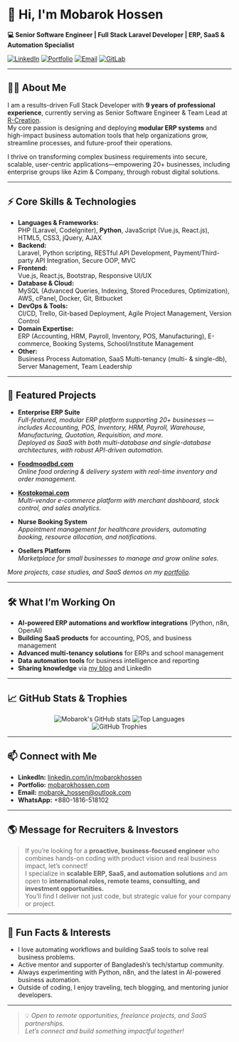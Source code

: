 # 👋 Hi, I'm Mobarok Hossen

**💻 Senior Software Engineer | Full Stack Laravel Developer | ERP, SaaS & Automation Specialist**

[![LinkedIn](https://img.shields.io/badge/LinkedIn-blue?logo=linkedin&style=for-the-badge)](https://linkedin.com/in/mobarokhossen)
[![Portfolio](https://img.shields.io/badge/Portfolio-mobarokhossen.com-orange?style=for-the-badge)](https://mobarokhossen.com)
[![Email](https://img.shields.io/badge/Email-mobarok_hossen@outlook.com-green?style=for-the-badge)](mailto:mobarok_hossen@outlook.com)
[![GitLab](https://img.shields.io/badge/GitLab-mobarokhossen-%23fc6d26?logo=gitlab&logoColor=white&style=for-the-badge)](https://gitlab.com/mobarokhossen)

---

## 👨‍💻 About Me

I am a results-driven Full Stack Developer with **9 years of professional experience**, currently serving as Senior Software Engineer & Team Lead at [R-Creation](https://rcreation-bd.com).  
My core passion is designing and deploying **modular ERP systems** and high-impact business automation tools that help organizations grow, streamline processes, and future-proof their operations.

I thrive on transforming complex business requirements into secure, scalable, user-centric applications—empowering 20+ businesses, including enterprise groups like Azim & Company, through robust digital solutions.

---

## ⚡ Core Skills & Technologies

- **Languages & Frameworks:**  
  PHP (Laravel, CodeIgniter), **Python**, JavaScript (Vue.js, React.js), HTML5, CSS3, jQuery, AJAX
- **Backend:**  
  Laravel, Python scripting, RESTful API Development, Payment/Third-party API Integration, Secure OOP, MVC
- **Frontend:**  
  Vue.js, React.js, Bootstrap, Responsive UI/UX
- **Database & Cloud:**  
  MySQL (Advanced Queries, Indexing, Stored Procedures, Optimization), AWS, cPanel, Docker, Git, Bitbucket
- **DevOps & Tools:**  
  CI/CD, Trello, Git-based Deployment, Agile Project Management, Version Control
- **Domain Expertise:**  
  ERP (Accounting, HRM, Payroll, Inventory, POS, Manufacturing), E-commerce, Booking Systems, School/Institute Management
- **Other:**  
  Business Process Automation, SaaS Multi-tenancy (multi- & single-db), Server Management, Team Leadership

---

## 🚀 Featured Projects

- **Enterprise ERP Suite**  
  *Full-featured, modular ERP platform supporting 20+ businesses — includes Accounting, POS, Inventory, HRM, Payroll, Warehouse, Manufacturing, Quotation, Requisition, and more.  
  Deployed as SaaS with both multi-database and single-database architectures, with robust API-driven automation.*

- [**Foodmoodbd.com**](https://foodmoodbd.com)  
  *Online food ordering & delivery system with real-time inventory and order management.*

- [**Kostokomai.com**](https://kostokomai.com)  
  *Multi-vendor e-commerce platform with merchant dashboard, stock control, and sales analytics.*

- **Nurse Booking System**  
  *Appointment management for healthcare providers, automating booking, resource allocation, and notifications.*

- **Osellers Platform**  
  *Marketplace for small businesses to manage and grow online sales.*

*More projects, case studies, and SaaS demos on my [portfolio](https://mobarokhossen.com/projects).*

---

## 🛠️ What I’m Working On

- **AI-powered ERP automations and workflow integrations** (Python, n8n, OpenAI)
- **Building SaaS products** for accounting, POS, and business management
- **Advanced multi-tenancy solutions** for ERPs and school management
- **Data automation tools** for business intelligence and reporting
- **Sharing knowledge** via [my blog](https://mobarokhossen.com/blog) and LinkedIn

---

## 📈 GitHub Stats & Trophies

<p align="center">
  <img src="https://github-readme-stats.vercel.app/api?username=mobarokhossen&show_icons=true&theme=github_light" alt="Mobarok's GitHub stats" />
<!--   <img src="https://github-readme-streak-stats.herokuapp.com?user=mobarokhossen&theme=github-light" alt="GitHub Streak" /> -->
  <img src="https://github-readme-stats.vercel.app/api/top-langs/?username=mobarokhossen&layout=compact&theme=github_light" alt="Top Languages" />
  <br>
  <img src="https://github-profile-trophy.vercel.app/?username=mobarokhossen&theme=flat&margin-w=10" alt="GitHub Trophies" />
</p>


---

## 📫 Connect with Me

- **LinkedIn:** [linkedin.com/in/mobarokhossen](https://linkedin.com/in/mobarokhossen)
- **Portfolio:** [mobarokhossen.com](https://mobarokhossen.com)
- **Email:** mobarok_hossen@outlook.com
- **WhatsApp:** +880-1816-518102

---

## 🌎 Message for Recruiters & Investors

> If you’re looking for a **proactive, business-focused engineer** who combines hands-on coding with product vision and real business impact, let’s connect!  
I specialize in **scalable ERP, SaaS, and automation solutions** and am open to **international roles, remote teams, consulting, and investment opportunities.**  
You’ll find I deliver not just code, but strategic value for your company or project.

---

## 🌱 Fun Facts & Interests

- I love automating workflows and building SaaS tools to solve real business problems.
- Active mentor and supporter of Bangladesh’s tech/startup community.
- Always experimenting with Python, n8n, and the latest in AI-powered business automation.
- Outside of coding, I enjoy traveling, tech blogging, and mentoring junior developers.

---

> 💡 *Open to remote opportunities, freelance projects, and SaaS partnerships.  
Let’s connect and build something impactful together!*

